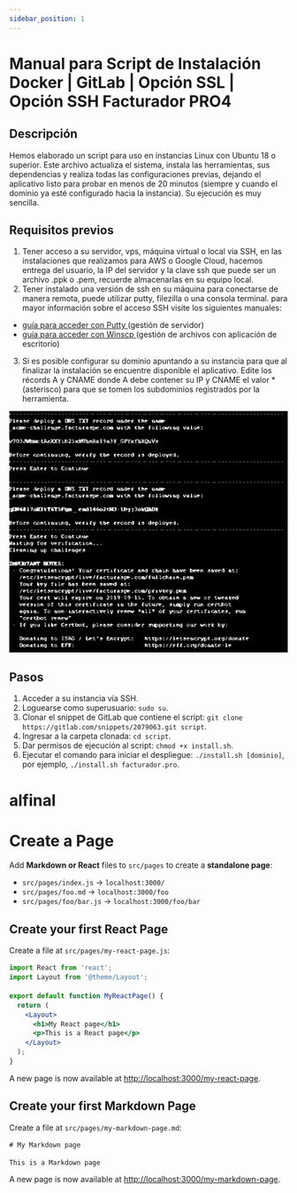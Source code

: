 ```yaml
---
sidebar_position: 1
---
```




# Manual para Script de Instalación Docker | GitLab | Opción SSL | Opción SSH Facturador PRO4

## Descripción

Hemos elaborado un script para uso en instancias Linux con Ubuntu 18 o superior. Este archivo actualiza el sistema, instala las herramientas, sus dependencias y realiza todas las configuraciones previas, dejando el aplicativo listo para probar en menos de 20 minutos (siempre y cuando el dominio ya esté configurado hacia la instancia). Su ejecución es muy sencilla.

## Requisitos previos

1. Tener acceso a su servidor, vps, máquina virtual o local via SSH, en las instalaciones que realizamos para AWS o Google Cloud, hacemos entrega del usuario,
   la IP del servidor y la clave ssh que puede ser un archivo .ppk o .pem, recuerde almacenarlas en su equipo local.
2. Tener instalado una versión de ssh en su máquina para conectarse de manera remota, puede utilizar putty, filezilla o una consola terminal. 
   para mayor información sobre el acceso SSH visite los siguientes manuales:
- [guía para acceder con Putty ](https://docs.google.com/document/d/1PmQejvNd_dkXVm8DPUYlQTag0wvES46tMpxX3MPhkNY/edit#)(gestión de servidor)
- [guía para acceder con Winscp ](https://docs.google.com/document/d/1Xpri2102N4b5C-dG-FVPXW5ZWjEz5S4iDjpvl7Zwq2E/edit##)(gestión de archivos con aplicación de escritorio)
3. Si es posible configurar su dominio apuntando a su instancia para que al finalizar la instalación se encuentre disponible el aplicativo. Edite los récords A y CNAME donde A debe contener su IP y CNAME el valor * (asterisco) para que se tomen los subdominios registrados por la herramienta.


<img class ="imagen" src="https://raw.githubusercontent.com/AntonyCandiotti/Practica02Manual/2da5feee0d41850b5aa21b92be5a64bd4462afe4/docs/tutorial/img/image1.svg" alt="haaaolaa"/>



## Pasos

1. Acceder a su instancia vía SSH.
2. Loguearse como superusuario: `sudo su`.
3. Clonar el snippet de GitLab que contiene el script: `git clone https://gitlab.com/snippets/2079063.git script`.
4. Ingresar a la carpeta clonada: `cd script`.
5. Dar permisos de ejecución al script: `chmod +x install.sh`.
6. Ejecutar el comando para iniciar el despliegue: `./install.sh [dominio]`, por ejemplo, `./install.sh facturador.pro`.









































# alfinal
# Create a Page

Add **Markdown or React** files to `src/pages` to create a **standalone page**:

- `src/pages/index.js` → `localhost:3000/`
- `src/pages/foo.md` → `localhost:3000/foo`
- `src/pages/foo/bar.js` → `localhost:3000/foo/bar`

## Create your first React Page

Create a file at `src/pages/my-react-page.js`:

```jsx title="src/pages/my-react-page.js"
import React from 'react';
import Layout from '@theme/Layout';

export default function MyReactPage() {
  return (
    <Layout>
      <h1>My React page</h1>
      <p>This is a React page</p>
    </Layout>
  );
}
```

A new page is now available at [http://localhost:3000/my-react-page](http://localhost:3000/my-react-page).

## Create your first Markdown Page

Create a file at `src/pages/my-markdown-page.md`:

```mdx title="src/pages/my-markdown-page.md"
# My Markdown page

This is a Markdown page
```

A new page is now available at [http://localhost:3000/my-markdown-page](http://localhost:3000/my-markdown-page).
